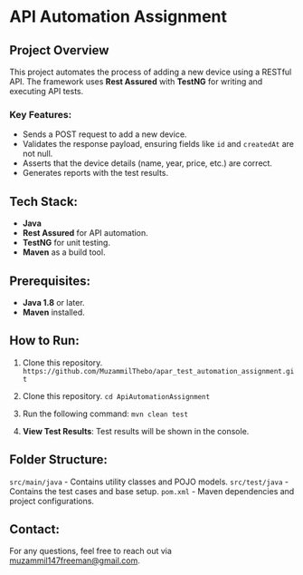 # API Automation Assignment

## Project Overview
This project automates the process of adding a new device using a RESTful API. The framework uses **Rest Assured** with **TestNG** for writing and executing API tests. 

### Key Features:
- Sends a POST request to add a new device.
- Validates the response payload, ensuring fields like `id` and `createdAt` are not null.
- Asserts that the device details (name, year, price, etc.) are correct.
- Generates reports with the test results.

## Tech Stack:
- **Java**
- **Rest Assured** for API automation.
- **TestNG** for unit testing.
- **Maven** as a build tool.

## Prerequisites:
- **Java 1.8** or later.
- **Maven** installed.

## How to Run:
1. Clone this repository.
    `https://github.com/MuzammilThebo/apar_test_automation_assignment.git`
2. Clone this repository.
    `cd ApiAutomationAssignment`
3. Run the following command:
   `mvn clean test`

4. **View Test Results**:
    Test results will be shown in the console.

## Folder Structure:
`src/main/java` - Contains utility classes and POJO models.
`src/test/java` - Contains the test cases and base setup.
`pom.xml` - Maven dependencies and project configurations.

## Contact:
For any questions, feel free to reach out via muzammil147freeman@gmail.com.